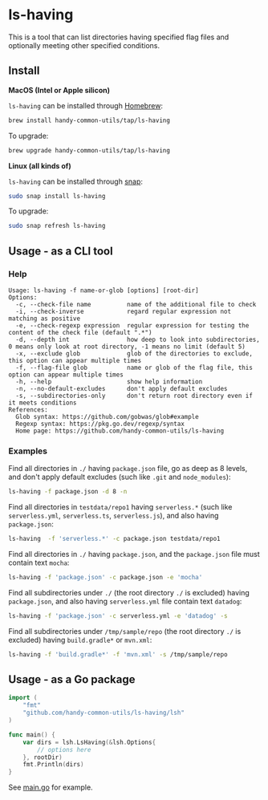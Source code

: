 # ls-having

This is a tool that can list directories having specified flag files and optionally meeting other specified conditions.

## Install

**MacOS (Intel or Apple silicon)**

`ls-having` can be installed through [Homebrew](https://brew.sh/):

```sh
brew install handy-common-utils/tap/ls-having
```

To upgrade:

```sh
brew upgrade handy-common-utils/tap/ls-having
```

**Linux (all kinds of)**

`ls-having` can be installed through [snap](https://snapcraft.io/docs/installing-snapd):

```sh
sudo snap install ls-having
```

To upgrade:

```sh
sudo snap refresh ls-having
```

## Usage - as a CLI tool

### Help

```
Usage: ls-having -f name-or-glob [options] [root-dir]
Options:
  -c, --check-file name          name of the additional file to check
  -i, --check-inverse            regard regular expression not matching as positive
  -e, --check-regexp expression  regular expression for testing the content of the check file (default ".*")
  -d, --depth int                how deep to look into subdirectories, 0 means only look at root directory, -1 means no limit (default 5)
  -x, --exclude glob             glob of the directories to exclude, this option can appear multiple times
  -f, --flag-file glob           name or glob of the flag file, this option can appear multiple times
  -h, --help                     show help information
  -n, --no-default-excludes      don't apply default excludes
  -s, --subdirectories-only      don't return root directory even if it meets conditions
References:
  Glob syntax: https://github.com/gobwas/glob#example
  Regexp syntax: https://pkg.go.dev/regexp/syntax
  Home page: https://github.com/handy-common-utils/ls-having
```

### Examples

Find all directories in `./` having `package.json` file,
go as deep as 8 levels, and don't apply default excludes
(such like `.git` and `node_modules`):

```sh
ls-having -f package.json -d 8 -n
```

Find all directories in `testdata/repo1` having `serverless.*`
(such like `serverless.yml`, `serverless.ts`, `serverless.js`),
and also having `package.json`:

```sh
ls-having  -f 'serverless.*' -c package.json testdata/repo1
```

Find all directories in `./` having `package.json`,
and the `package.json` file must contain text `mocha`:

```sh
ls-having -f 'package.json' -c package.json -e 'mocha'
```

Find all subdirectories under `./` (the root directory `./` is excluded)
having `package.json`,
and also having `serverless.yml` file contain text `datadog`:

```sh
ls-having -f 'package.json' -c serverless.yml -e 'datadog' -s
```

Find all subdirectories under `/tmp/sample/repo` (the root directory `./` is excluded)
having `build.gradle*` or `mvn.xml`:

```sh
ls-having -f 'build.gradle*' -f 'mvn.xml' -s /tmp/sample/repo
```

## Usage - as a Go package

```go
import (
	"fmt"
	"github.com/handy-common-utils/ls-having/lsh"
)

func main() {
	var dirs = lsh.LsHaving(&lsh.Options{
		// options here
	}, rootDir)
	fmt.Println(dirs)
}
```

See [main.go](main.go) for example.